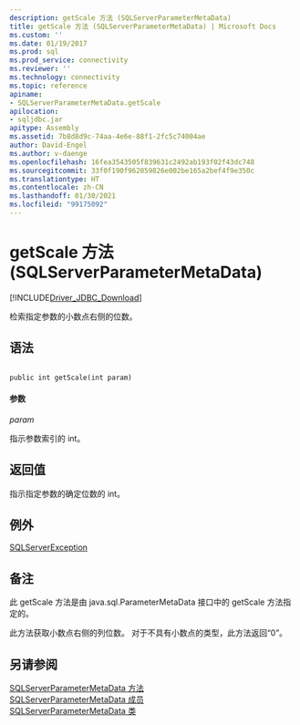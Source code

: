 ```yaml
---
description: getScale 方法 (SQLServerParameterMetaData)
title: getScale 方法 (SQLServerParameterMetaData) | Microsoft Docs
ms.custom: ''
ms.date: 01/19/2017
ms.prod: sql
ms.prod_service: connectivity
ms.reviewer: ''
ms.technology: connectivity
ms.topic: reference
apiname:
- SQLServerParameterMetaData.getScale
apilocation:
- sqljdbc.jar
apitype: Assembly
ms.assetid: 7b8d8d9c-74aa-4e6e-88f1-2fc5c74004ae
author: David-Engel
ms.author: v-daenge
ms.openlocfilehash: 16fea3543505f839631c2492ab193f02f43dc748
ms.sourcegitcommit: 33f0f190f962059826e002be165a2bef4f9e350c
ms.translationtype: HT
ms.contentlocale: zh-CN
ms.lasthandoff: 01/30/2021
ms.locfileid: "99175092"
---
```

# <a name="getscale-method-sqlserverparametermetadata"></a>getScale 方法 (SQLServerParameterMetaData)
[!INCLUDE[Driver_JDBC_Download](../../../includes/driver_jdbc_download.md)]

  检索指定参数的小数点右侧的位数。  
  
## <a name="syntax"></a>语法  
  
```  
  
public int getScale(int param)  
```  
  
#### <a name="parameters"></a>参数  
 *param*  
  
 指示参数索引的 int。  
  
## <a name="return-value"></a>返回值  
 指示指定参数的确定位数的 int。  
  
## <a name="exceptions"></a>例外  
 [SQLServerException](../../../connect/jdbc/reference/sqlserverexception-class.md)  
  
## <a name="remarks"></a>备注  
 此 getScale 方法是由 java.sql.ParameterMetaData 接口中的 getScale 方法指定的。  
  
 此方法获取小数点右侧的列位数。 对于不具有小数点的类型，此方法返回“0”。  
  
## <a name="see-also"></a>另请参阅  
 [SQLServerParameterMetaData 方法](../../../connect/jdbc/reference/sqlserverparametermetadata-methods.md)   
 [SQLServerParameterMetaData 成员](../../../connect/jdbc/reference/sqlserverparametermetadata-members.md)   
 [SQLServerParameterMetaData 类](../../../connect/jdbc/reference/sqlserverparametermetadata-class.md)  
  
  
